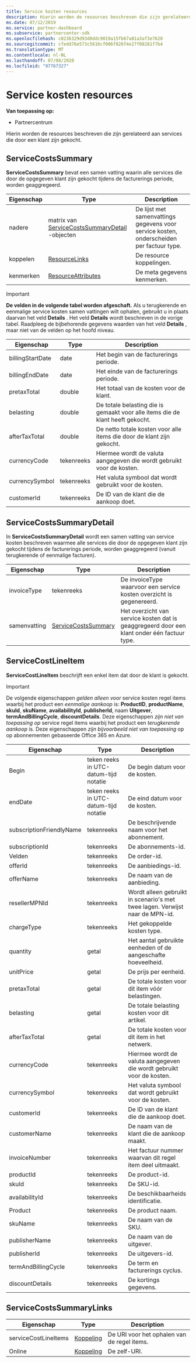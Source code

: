 ```yaml
---
title: Service kosten resources
description: Hierin worden de resources beschreven die zijn gerelateerd aan services die door een klant zijn gekocht.
ms.date: 07/12/2019
ms.service: partner-dashboard
ms.subservice: partnercenter-sdk
ms.openlocfilehash: c0236329d93d8ddc9019a15fb67a81a3af3e7620
ms.sourcegitcommit: cfedd76e573c5616cf006f826f4e27f08281f7b4
ms.translationtype: MT
ms.contentlocale: nl-NL
ms.lasthandoff: 07/08/2020
ms.locfileid: "97767327"
---
```

# <a name="service-costs-resources"></a>Service kosten resources

**Van toepassing op:**

- Partnercentrum

Hierin worden de resources beschreven die zijn gerelateerd aan services die door een klant zijn gekocht.

## <a name="servicecostssummary"></a>ServiceCostsSummary

**ServiceCostsSummary** bevat een samen vatting waarin alle services die door de opgegeven klant zijn gekocht tijdens de facturerings periode, worden geaggregeerd.

| Eigenschap | Type | Description |
| -------- | ---- | ----------- |
| nadere | matrix van [ServiceCostsSummaryDetail](#servicecostssummarydetail) -objecten | De lijst met samenvattings gegevens voor service kosten, onderscheiden per factuur type.|
| koppelen | [ResourceLinks](utility-resources.md#resourcelinks) | De resource koppelingen. |
| kenmerken | [ResourceAttributes](utility-resources.md#resourceattributes) | De meta gegevens kenmerken. |

> [!IMPORTANT]
> **De velden in de volgende tabel worden afgeschaft.** Als u terugkerende en eenmalige service kosten samen vattingen wilt ophalen, gebruikt u in plaats daarvan het veld **Details** . Het veld **Details** wordt beschreven in de vorige tabel. Raadpleeg de bijbehorende gegevens waarden van het veld **Details** , maar niet van de velden op het hoofd niveau.

| Eigenschap | Type | Description |
| -------- | ---- | ----------- |
| billingStartDate | date | Het begin van de facturerings periode. |
| billingEndDate | date | Het einde van de facturerings periode. |
| pretaxTotal | double | Het totaal van de kosten voor de klant. |
| belasting  | double | De totale belasting die is gemaakt voor alle items die de klant heeft gekocht. |
| afterTaxTotal | double | De netto totale kosten voor alle items die door de klant zijn gekocht. |
| currencyCode | tekenreeks | Hiermee wordt de valuta aangegeven die wordt gebruikt voor de kosten. |
| currencySymbol | tekenreeks | Het valuta symbool dat wordt gebruikt voor de kosten. |
| customerId | tekenreeks | De ID van de klant die de aankoop doet. |

## <a name="servicecostssummarydetail"></a>ServiceCostsSummaryDetail

In **ServiceCostsSummaryDetail** wordt een samen vatting van service kosten beschreven waarmee alle services die door de opgegeven klant zijn gekocht tijdens de facturerings periode, worden geaggregeerd (vanuit terugkerende of eenmalige facturen).

| Eigenschap | Type | Description |
| -------- | ---- | ----------- |
| invoiceType | tekenreeks | De invoiceType waarvoor een service kosten overzicht is gegenereerd. |
| samenvatting | [ServiceCostsSummary](#servicecostssummary) | Het overzicht van service kosten dat is geaggregeerd door een klant onder één factuur type. |

## <a name="servicecostlineitem"></a>ServiceCostLineItem

**ServiceCostLineItem** beschrijft een enkel item dat door de klant is gekocht.

> [!IMPORTANT]
> De volgende eigenschappen *gelden alleen voor* service kosten regel items waarbij het product een *eenmalige aankoop* is: **ProductID**, **productName**, **skuId**, **skuName**, **availabilityId**, **publisherId**, naam **Uitgever**, **termAndBillingCycle**, **discountDetails**. Deze eigenschappen *zijn niet van toepassing op* service regel items waarbij het product een *terugkerende aankoop* is. Deze eigenschappen *zijn bijvoorbeeld niet van toepassing* op op abonnementen gebaseerde Office 365 en Azure.

| Eigenschap                 | Type                           | Description                                                          |
|--------------------------|--------------------------------|----------------------------------------------------------------------|
| Begin                | teken reeks in UTC-datum-tijd notatie | De begin datum voor de kosten.                                       |
| endDate                  | teken reeks in UTC-datum-tijd notatie | De eind datum voor de kosten.                                         |
| subscriptionFriendlyName | tekenreeks                         | De beschrijvende naam voor het abonnement.                              |
| subscriptionId           | tekenreeks                         | De abonnements-id.                                         |
| Velden                  | tekenreeks                         | De order-id.                                                |
| offerId                  | tekenreeks                         | De aanbiedings-id.                                                |
| offerName                | tekenreeks                         | De naam van de aanbieding.                                                      |
| resellerMPNId            | tekenreeks                         | Wordt alleen gebruikt in scenario's met twee lagen. Verwijst naar de MPN-id. |
| chargeType               | tekenreeks                         | Het gekoppelde kosten type.                                          |
| quantity                 | getal                         | Het aantal gebruikte eenheden of de aangeschafte hoeveelheid.                             |
| unitPrice                | getal                         | De prijs per eenheid.                                                  |
| pretaxTotal              | getal                         | De totale kosten voor dit item vóór belastingen.                         |
| belasting                      | getal                         | De totale belasting kosten voor dit artikel.                         |
| afterTaxTotal            | getal                         | De totale kosten voor dit item in het netwerk.                                    |
| currencyCode             | tekenreeks                         | Hiermee wordt de valuta aangegeven die wordt gebruikt voor de kosten.                          |
| currencySymbol           | tekenreeks                         | Het valuta symbool dat wordt gebruikt voor de kosten.                              |
| customerId               | tekenreeks                         | De ID van de klant die de aankoop doet.                          |
| customerName             | tekenreeks                         | De naam van de klant die de aankoop maakt.                        |
| invoiceNumber            | tekenreeks                         | Het factuur nummer waarvan dit regel item deel uitmaakt.                   |
| productId                | tekenreeks                         | De product-id.                                              |
| skuId                    | tekenreeks                         | De SKU-id.                                                  |
| availabilityId           | tekenreeks                         | De beschikbaarheids identificatie.                                         |
| Product              | tekenreeks                         | De product naam.                                                    |
| skuName                  | tekenreeks                         | De naam van de SKU.                                                        |
| publisherName            | tekenreeks                         | De naam van de uitgever.                                                  |
| publisherId              | tekenreeks                         | De uitgevers-id.                                            |
| termAndBillingCycle      | tekenreeks                         | De term en facturerings cyclus.                                          |
| discountDetails          | tekenreeks                         | De kortings gegevens.                                                |

## <a name="servicecostssummarylinks"></a>ServiceCostsSummaryLinks

| Eigenschap             | Type                               | Description                         |
|----------------------|------------------------------------|-------------------------------------|
| serviceCostLineItems | [Koppeling](utility-resources.md#link) | De URI voor het ophalen van de regel items. |
| Online                 | [Koppeling](utility-resources.md#link) | De zelf-URI.                       |
